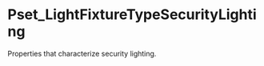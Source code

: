 # Pset_LightFixtureTypeSecurityLighting

Properties that characterize security lighting.
<!-- end of short definition -->

